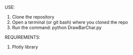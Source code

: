 USE:
1. Clone the repository
1. Open a terminal (or git bash) where you cloned the repo
1. Run the command: python DrawBarChar.py

REQUIREMENTS:
1. Plotly library
